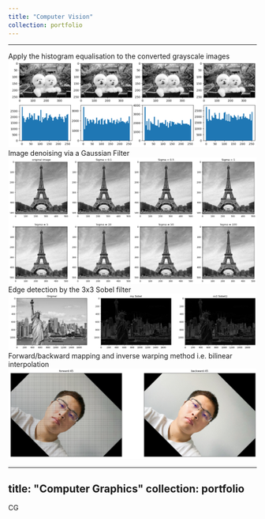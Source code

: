 ```yaml
---
title: "Computer Vision"
collection: portfolio
---
```


---
Apply the histogram equalisation to the converted grayscale images
<br/><img src='/images/histogram.png'> Image denoising via a Gaussian Filter <img src='/images/gaussianfilter.png'> Edge detection by the 3x3 Sobel filter <img src='/images/sobel.png'> Forward/backward mapping and inverse warping method i.e. bilinear interpolation <img src='/images/rotation.png'>

---
title: "Computer Graphics"
collection: portfolio
---
CG
